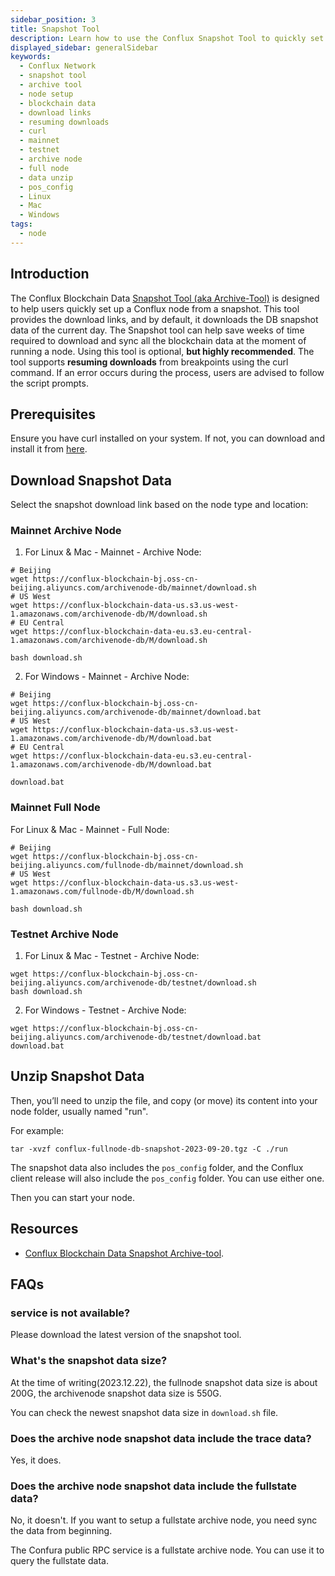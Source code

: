 ```yaml
---
sidebar_position: 3
title: Snapshot Tool
description: Learn how to use the Conflux Snapshot Tool to quickly set up a Conflux node from a snapshot.
displayed_sidebar: generalSidebar
keywords:
  - Conflux Network
  - snapshot tool
  - archive tool
  - node setup
  - blockchain data
  - download links
  - resuming downloads
  - curl
  - mainnet
  - testnet
  - archive node
  - full node
  - data unzip
  - pos_config
  - Linux
  - Mac
  - Windows
tags:
  - node
---
```


## Introduction

The Conflux Blockchain Data [Snapshot Tool (aka Archive-Tool)](https://github.com/conflux-fans/archive-tool) is designed to help users quickly set up a Conflux node from a snapshot. This tool provides the download links, and by default, it downloads the DB snapshot data of the current day. The Snapshot tool can help save weeks of time required to download and sync all the blockchain data at the moment of running a node. Using this tool is optional, **but highly recommended**. The tool supports **resuming downloads** from breakpoints using the curl command. If an error occurs during the process, users are advised to follow the script prompts.

## Prerequisites

Ensure you have curl installed on your system. If not, you can download and install it from [here](https://curl.se/).

## Download Snapshot Data

Select the snapshot download link based on the node type and location:

### Mainnet Archive Node

1. For Linux & Mac - Mainnet - Archive Node:

```shell
# Beijing
wget https://conflux-blockchain-bj.oss-cn-beijing.aliyuncs.com/archivenode-db/mainnet/download.sh
# US West
wget https://conflux-blockchain-data-us.s3.us-west-1.amazonaws.com/archivenode-db/M/download.sh
# EU Central
wget https://conflux-blockchain-data-eu.s3.eu-central-1.amazonaws.com/archivenode-db/M/download.sh

bash download.sh 
```

2. For Windows - Mainnet - Archive Node:

```shell
# Beijing
wget https://conflux-blockchain-bj.oss-cn-beijing.aliyuncs.com/archivenode-db/mainnet/download.bat
# US West
wget https://conflux-blockchain-data-us.s3.us-west-1.amazonaws.com/archivenode-db/M/download.bat
# EU Central
wget https://conflux-blockchain-data-eu.s3.eu-central-1.amazonaws.com/archivenode-db/M/download.bat

download.bat 
```

### Mainnet Full Node

For Linux & Mac - Mainnet - Full Node:

```shell
# Beijing
wget https://conflux-blockchain-bj.oss-cn-beijing.aliyuncs.com/fullnode-db/mainnet/download.sh
# US West
wget https://conflux-blockchain-data-us.s3.us-west-1.amazonaws.com/fullnode-db/M/download.sh

bash download.sh 
```

### Testnet Archive Node

1. For Linux & Mac - Testnet - Archive Node:

```shell
wget https://conflux-blockchain-bj.oss-cn-beijing.aliyuncs.com/archivenode-db/testnet/download.sh
bash download.sh 
```

2. For Windows - Testnet - Archive Node:

```shell
wget https://conflux-blockchain-bj.oss-cn-beijing.aliyuncs.com/archivenode-db/testnet/download.bat
download.bat 
```

## Unzip Snapshot Data

Then, you’ll need to unzip the file, and copy (or move) its content into your node folder, usually named "run".

For example:

```shell
tar -xvzf conflux-fullnode-db-snapshot-2023-09-20.tgz -C ./run
```

The snapshot data also includes the `pos_config` folder, and the Conflux client release will also include the `pos_config` folder. You can use either one.

Then you can start your node.

## Resources

- [Conflux Blockchain Data Snapshot Archive-tool](https://github.com/conflux-fans/archive-tool).

## FAQs

### service is not available?

Please download the latest version of the snapshot tool.

### What's the snapshot data size?

At the time of writing(2023.12.22), the fullnode snapshot data size is about 200G, the archivenode snapshot data size is 550G.

You can check the newest snapshot data size in `download.sh` file.

### Does the archive node snapshot data include the trace data?

Yes, it does.

### Does the archive node snapshot data include the fullstate data?

No, it doesn't. If you want to setup a fullstate archive node, you need sync the data from beginning.

The Confura public RPC service is a fullstate archive node. You can use it to query the fullstate data.
